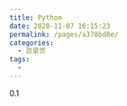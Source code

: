 ```yaml
---
title: Python
date: 2020-11-07 16:15:23
permalink: /pages/a378bd8e/
categories:
  - 目录页
tags:
  - 
---
```

0.1